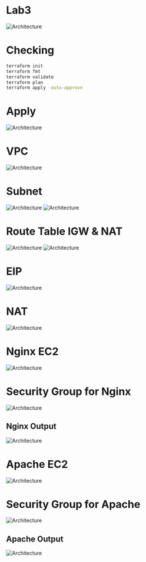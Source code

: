 # Lab3
![Architecture](./assets/Lab3.png)

# Checking
```bash
terraform init
terraform fmt
terraform validate
terraform plan
terraform apply -auto-approve
```

# Apply
![Architecture](./assets/Apply.png)

# VPC
![Architecture](./assets/VPC.png)

# Subnet
![Architecture](./assets/Public-Subnet.png)
![Architecture](./assets/Private-Subnet.png)

# Route Table IGW & NAT
![Architecture](./assets/Public-RT.png)
![Architecture](./assets/Private-RT.png)

# EIP
![Architecture](./assets/EIP.png)

# NAT
![Architecture](./assets/NAT.png)

# Nginx EC2
![Architecture](./assets/Nginx-Public-EC2.png)
# Security Group for Nginx
![Architecture](./assets/Nginx-sg.png)

## Nginx Output
![Architecture](./assets/Nginx-Output.png)

# Apache EC2
![Architecture](./assets/Apache-Private-EC2.png)
# Security Group for Apache
![Architecture](./assets/Apache-sg.png)

## Apache Output
![Architecture](./assets/Apache-Output.png)